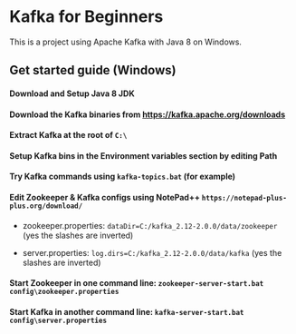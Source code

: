 # Kafka for Beginners
This is a project using Apache Kafka with Java 8 on Windows.

## Get started guide (Windows)

#### Download and Setup Java 8 JDK

#### Download the Kafka binaries from https://kafka.apache.org/downloads

#### Extract Kafka at the root of ```C:\```

#### Setup Kafka bins in the Environment variables section by editing Path

#### Try Kafka commands using ```kafka-topics.bat``` (for example)

#### Edit Zookeeper & Kafka configs using NotePad++ ```https://notepad-plus-plus.org/download/```

- zookeeper.properties: ```dataDir=C:/kafka_2.12-2.0.0/data/zookeeper``` (yes the slashes are inverted)

- server.properties: ```log.dirs=C:/kafka_2.12-2.0.0/data/kafka``` (yes the slashes are inverted)

#### Start Zookeeper in one command line: ```zookeeper-server-start.bat config\zookeeper.properties```

#### Start Kafka in another command line: ```kafka-server-start.bat config\server.properties```
